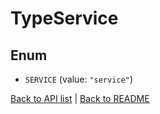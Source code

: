 # TypeService

## Enum


* `SERVICE` (value: `"service"`)


[Back to API list](../README.md#documentation-for-api-endpoints) | [Back to README](../README.md)
